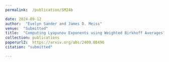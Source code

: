 ```yaml
---
permalink:  /publication/SM24b

date: 2024-09-12
author:  "Evelyn Sander and James D. Meiss"
venue:  "Submitted"
title:  "Computing Lyapunov Exponents using Weighted Birkhoff Averages"
collection: publications
paperurl2:  https://arxiv.org/abs/2409.08496
citation: "submitted"

---
```

